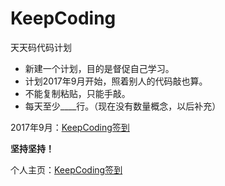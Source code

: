 # KeepCoding
天天码代码计划

- 新建一个计划，目的是督促自己学习。
- 计划2017年9月开始，照着别人的代码敲也算。
- 不能复制粘贴，只能手敲。
- 每天至少____行。（现在没有数量概念，以后补充）

2017年9月：<a href="2017/09">KeepCoding签到</a>

**坚持坚持！**

个人主页：<a href="http://renkaigis.com/" target="_blank">KeepCoding签到</a>